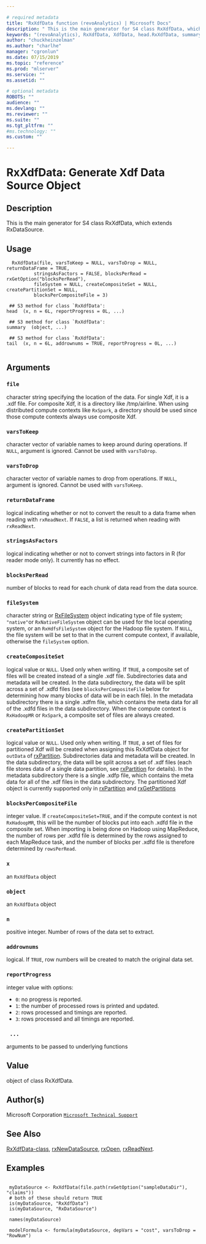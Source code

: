 ```yaml
--- 

# required metadata 
title: "RxXdfData function (revoAnalytics) | Microsoft Docs" 
description: " This is the main generator for S4 class RxXdfData, which extends RxDataSource. " 
keywords: "(revoAnalytics), RxXdfData, XdfData, head.RxXdfData, summary.RxXdfData, tail.RxXdfData, file, connection" 
author: "chuckheinzelman"
ms.author: "charlhe" 
manager: "cgronlun" 
ms.date: 07/15/2019
ms.topic: "reference" 
ms.prod: "mlserver" 
ms.service: "" 
ms.assetid: "" 

# optional metadata 
ROBOTS: "" 
audience: "" 
ms.devlang: "" 
ms.reviewer: "" 
ms.suite: "" 
ms.tgt_pltfrm: "" 
#ms.technology: "" 
ms.custom: "" 

--- 
```







 # RxXdfData: Generate Xdf Data Source Object 
 ## Description

This is the main generator for S4 class RxXdfData, which extends RxDataSource.


 ## Usage

```   
  RxXdfData(file, varsToKeep = NULL, varsToDrop = NULL, returnDataFrame = TRUE,
          stringsAsFactors = FALSE, blocksPerRead = rxGetOption("blocksPerRead"),
          fileSystem = NULL, createCompositeSet = NULL, createPartitionSet = NULL,
          blocksPerCompositeFile = 3) 

 ## S3 method for class `RxXdfData':
head  (x, n = 6L, reportProgress = 0L, ...)

 ## S3 method for class `RxXdfData':
summary  (object, ...)

 ## S3 method for class `RxXdfData':
tail  (x, n = 6L, addrownums = TRUE, reportProgress = 0L, ...)


```


 ## Arguments



 ### `file`
 character string specifying the location of the data. For single Xdf, it is a .xdf file.  For composite Xdf, it is a directory like /tmp/airline. When using distributed compute contexts like `RxSpark`, a directory should be used since those compute contexts always use composite Xdf. 



 ### `varsToKeep`
 character vector of variable names to keep around during operations. If `NULL`, argument is ignored. Cannot be used with `varsToDrop`. 



 ### `varsToDrop`
 character vector of variable names to drop from operations. If `NULL`, argument is ignored. Cannot be used with `varsToKeep`. 



 ### `returnDataFrame`
 logical indicating whether or not to convert the result to a data frame when reading with `rxReadNext`. If `FALSE`, a list is returned when reading with `rxReadNext`. 



 ### `stringsAsFactors`
 logical indicating whether or not to convert strings into factors in R (for reader mode only). It currently has no effect. 



 ### `blocksPerRead`
 number of blocks to read for each chunk of data read from the data source. 



 ### `fileSystem`
 character string or [RxFileSystem](RxFileSystem.md) object indicating type of file system;  `"native"`or `RxNativeFileSystem` object can be used for the local operating system, or an `RxHdfsFileSystem` object for the Hadoop file system. If `NULL`, the file system will be set to that in the current compute context, if available, otherwise the `fileSystem` option. 



 ### `createCompositeSet`
 logical value or `NULL`. Used only when writing.  If `TRUE`, a composite set of files will be created instead of a single .xdf file.  Subdirectories data and metadata will be created. In the data subdirectory, the data will be split across a set of .xdfd files (see `blocksPerCompositeFile` below for determining how many blocks of data will be in each file). In the metadata subdirectory  there is a single .xdfm file, which contains the meta data for all of the  .xdfd files in the  data subdirectory. When the compute context is `RxHadoopMR` or `RxSpark`, a composite  set of files are always created. 



 ### `createPartitionSet`
 logical value or `NULL`. Used only when writing.  If `TRUE`, a set of files for partitioned Xdf will be created when assigning this RxXdfData object for `outData` of [rxPartition](rxPartition.md). Subdirectories data and metadata will be created. In the data subdirectory, the data will be split across a set of .xdf files (each file stores data of a single data partition, see [rxPartition](rxPartition.md) for details). In the metadata subdirectory there is a single .xdfp file, which contains the meta data for all of the  .xdf files in the  data subdirectory. The partitioned Xdf object is currently supported only in [rxPartition](rxPartition.md) and [rxGetPartitions](rxGetPartitions.md) 



 ### `blocksPerCompositeFile`
 integer value. If `createCompositeSet=TRUE`, and if the compute context is not `RxHadoopMR`, this will be the number of blocks put into each .xdfd file in the composite set. When importing is being done on Hadoop using MapReduce, the number of rows per .xdfd file is determined by the rows assigned to each MapReduce task, and the number of blocks per .xdfd file is therefore determined by `rowsPerRead`. 



 ### `x`
 an `RxXdfData` object 



 ### `object`
 an `RxXdfData` object 



 ### `n`
 positive integer. Number of rows of the data set to extract. 



 ### `addrownums`
 logical. If `TRUE`, row numbers will be created to match the original data set. 



 ### `reportProgress`
 integer value with options:  
*   `0`: no progress is reported. 
*   `1`: the number of processed rows is printed and updated. 
*   `2`: rows processed and timings are reported. 
*   `3`: rows processed and all timings are reported. 




 ### ` ...`
 arguments to be passed to underlying functions 




 ## Value

object of class RxXdfData.

 ## Author(s)
 Microsoft Corporation [`Microsoft Technical Support`](https://go.microsoft.com/fwlink/?LinkID=698556&clcid=0x409)


 ## See Also

[RxXdfData-class](RxXdfData-class.md),
[rxNewDataSource](rxNew.md),
[rxOpen](rxOpen-methods.md),
[rxReadNext](rxOpen-methods.md).

 ## Examples

 ```

  myDataSource <- RxXdfData(file.path(rxGetOption("sampleDataDir"), "claims"))
  # both of these should return TRUE
  is(myDataSource, "RxXdfData")
  is(myDataSource, "RxDataSource")

  names(myDataSource)

  modelFormula <- formula(myDataSource, depVars = "cost", varsToDrop = "RowNum")
```



